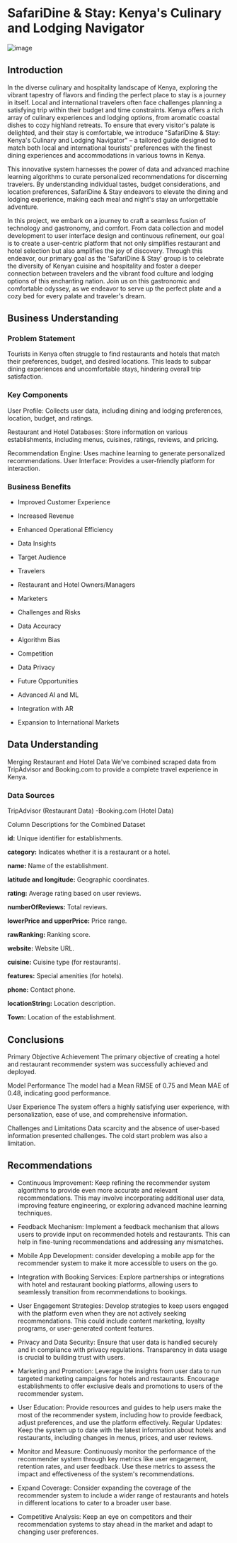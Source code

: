 # SafariDine & Stay: Kenya's Culinary and Lodging Navigator
![image](https://github.com/Ivan3864/SAFARIDINE-STAY-KENYA-THE-CULINARY-AND-LODGING-NAVIGATOR/assets/133018549/8877b82c-8198-4b29-b7d7-d2965c2e595f)
## Introduction

In the diverse culinary and hospitality landscape of Kenya, exploring the vibrant tapestry of flavors and finding the perfect place to stay is a journey in itself. Local and international travelers often face challenges planning a satisfying trip within their budget and time constraints. Kenya offers a rich array of culinary experiences and lodging options, from aromatic coastal dishes to cozy highland retreats. To ensure that every visitor's palate is delighted, and their stay is comfortable, we introduce "SafariDine & Stay: Kenya's Culinary and Lodging Navigator" – a tailored guide designed to match both local and international tourists' preferences with the finest dining experiences and accommodations in various towns in Kenya.

This innovative system harnesses the power of data and advanced machine learning algorithms to curate personalized recommendations for discerning travelers. By understanding individual tastes, budget considerations, and location preferences, SafariDine & Stay endeavors to elevate the dining and lodging experience, making each meal and night's stay an unforgettable adventure.

In this project, we embark on a journey to craft a seamless fusion of technology and gastronomy, and comfort. From data collection and model development to user interface design and continuous refinement, our goal is to create a user-centric platform that not only simplifies restaurant and hotel selection but also amplifies the joy of discovery. Through this endeavor, our primary goal as the 'SafariDine & Stay' group is to celebrate the diversity of Kenyan cuisine and hospitality and foster a deeper connection between travelers and the vibrant food culture and lodging options of this enchanting nation. Join us on this gastronomic and comfortable odyssey, as we endeavor to serve up the perfect plate and a cozy bed for every palate and traveler's dream.

## Business Understanding

### Problem Statement

Tourists in Kenya often struggle to find restaurants and hotels that match their preferences, budget, and desired locations. This leads to subpar dining experiences and uncomfortable stays, hindering overall trip satisfaction.

### Key Components

User Profile: Collects user data, including dining and lodging preferences, location, budget, and ratings.

Restaurant and Hotel Databases: Store information on various establishments, including menus, cuisines, ratings, reviews, and pricing.

Recommendation Engine: Uses machine learning to generate personalized recommendations. User Interface: Provides a user-friendly platform for interaction.

### Business Benefits

- Improved Customer Experience

- Increased Revenue

- Enhanced Operational Efficiency

- Data Insights

- Target Audience

- Travelers

- Restaurant and Hotel Owners/Managers

- Marketers

- Challenges and Risks

- Data Accuracy

- Algorithm Bias

- Competition

- Data Privacy

- Future Opportunities

- Advanced AI and ML

- Integration with AR

- Expansion to International Markets

## Data Understanding

Merging Restaurant and Hotel Data We've combined scraped data from TripAdvisor and Booking.com to provide a complete travel experience in Kenya.

### Data Sources

TripAdvisor (Restaurant Data) -Booking.com (Hotel Data)

Column Descriptions for the Combined Dataset

**id:** Unique identifier for establishments.

**category:** Indicates whether it is a restaurant or a hotel.

**name:** Name of the establishment.

**latitude and longitude:** Geographic coordinates.

**rating:** Average rating based on user reviews.

**numberOfReviews:** Total reviews.

**lowerPrice and upperPrice:** Price range.

**rawRanking:** Ranking score.

**website:** Website URL.

**cuisine:** Cuisine type (for restaurants).

**features:** Special amenities (for hotels).

**phone:** Contact phone.

**locationString:** Location description.

**Town:** Location of the establishment.

## Conclusions

Primary Objective Achievement The primary objective of creating a hotel and restaurant recommender system was successfully achieved and deployed.

Model Performance The model had a Mean RMSE of 0.75 and Mean MAE of 0.48, indicating good performance.

User Experience The system offers a highly satisfying user experience, with personalization, ease of use, and comprehensive information.

Challenges and Limitations Data scarcity and the absence of user-based information presented challenges. The cold start problem was also a limitation.

## Recommendations

- Continuous Improvement: Keep refining the recommender system algorithms to provide even more accurate and relevant recommendations. This may involve incorporating additional user data, improving feature engineering, or exploring advanced machine learning techniques.

- Feedback Mechanism: Implement a feedback mechanism that allows users to provide input on recommended hotels and restaurants. This can help in fine-tuning recommendations and addressing any mismatches.

- Mobile App Development: consider developing a mobile app for the recommender system to make it more accessible to users on the go.

- Integration with Booking Services: Explore partnerships or integrations with hotel and restaurant booking platforms, allowing users to seamlessly transition from recommendations to bookings.

- User Engagement Strategies: Develop strategies to keep users engaged with the platform even when they are not actively seeking recommendations. This could include content marketing, loyalty programs, or user-generated content features.

- Privacy and Data Security: Ensure that user data is handled securely and in compliance with privacy regulations. Transparency in data usage is crucial to building trust with users.

- Marketing and Promotion: Leverage the insights from user data to run targeted marketing campaigns for hotels and restaurants. Encourage establishments to offer exclusive deals and promotions to users of the recommender system.

- User Education: Provide resources and guides to help users make the most of the recommender system, including how to provide feedback, adjust preferences, and use the platform effectively. Regular Updates: Keep the system up to date with the latest information about hotels and restaurants, including changes in menus, prices, and user reviews.

- Monitor and Measure: Continuously monitor the performance of the recommender system through key metrics like user engagement, retention rates, and user feedback. Use these metrics to assess the impact and effectiveness of the system's recommendations.

- Expand Coverage: Consider expanding the coverage of the recommender system to include a wider range of restaurants and hotels in different locations to cater to a broader user base.

- Competitive Analysis: Keep an eye on competitors and their recommendation systems to stay ahead in the market and adapt to changing user preferences.

